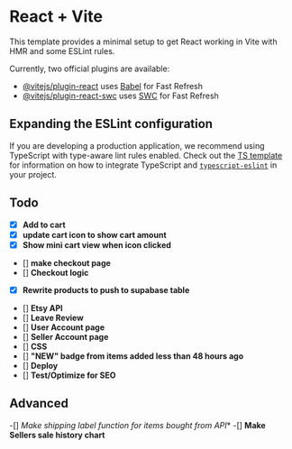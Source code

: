 # React + Vite

This template provides a minimal setup to get React working in Vite with HMR and some ESLint rules.

Currently, two official plugins are available:

- [@vitejs/plugin-react](https://github.com/vitejs/vite-plugin-react/blob/main/packages/plugin-react) uses [Babel](https://babeljs.io/) for Fast Refresh
- [@vitejs/plugin-react-swc](https://github.com/vitejs/vite-plugin-react/blob/main/packages/plugin-react-swc) uses [SWC](https://swc.rs/) for Fast Refresh

## Expanding the ESLint configuration

If you are developing a production application, we recommend using TypeScript with type-aware lint rules enabled. Check out the [TS template](https://github.com/vitejs/vite/tree/main/packages/create-vite/template-react-ts) for information on how to integrate TypeScript and [`typescript-eslint`](https://typescript-eslint.io) in your project.

## Todo
- [x] **Add to cart**
- [x] **update cart icon to show cart amount**
- [x] **Show mini cart view when icon clicked**
- [] **make checkout page**
- [] **Checkout logic**
- [x] **Rewrite products to push to supabase table**
- [] **Etsy API**
- [] **Leave Review**
- [] **User Account page**
- [] **Seller Account page**
- [] **CSS**
- [] **"NEW" badge from items added less than 48 hours ago**
- [] **Deploy**
- [] **Test/Optimize for SEO**

## Advanced
-[] **Make shipping label function for items bought* from API**
-[] **Make Sellers sale history chart**

